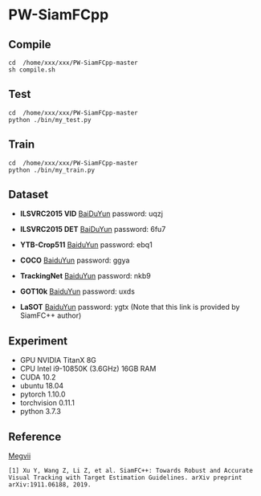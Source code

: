 # PW-SiamFCpp



## Compile
```
cd  /home/xxx/xxx/PW-SiamFCpp-master
sh compile.sh
```
## Test
```
cd  /home/xxx/xxx/PW-SiamFCpp-master
python ./bin/my_test.py
```
## Train
```
cd  /home/xxx/xxx/PW-SiamFCpp-master
python ./bin/my_train.py
```

## Dataset

- **ILSVRC2015 VID** [BaiDuYun](https://pan.baidu.com/s/1CXWgpAG4CYpk-WnaUY5mAQ) password: uqzj 

- **ILSVRC2015 DET** [BaiDuYun](https://pan.baidu.com/s/1t2IgiYGRu-sdfOYwfeemaQ) password: 6fu7 

- **YTB-Crop511** [BaiduYun](https://pan.baidu.com/s/112zLS_02-Z2ouKGbnPlTjw) password: ebq1 

- **COCO** [BaiduYun](https://pan.baidu.com/s/17AMGS2ezLVd8wFI2NbJQ3w) password: ggya 

- **TrackingNet** [BaiduYun](https://pan.baidu.com/s/1PXSRAqcw-KMfBIJYUtI4Aw) password: nkb9 

- **GOT10k** [BaiduYun](https://pan.baidu.com/s/172oiQPA_Ky2iujcW5Irlow) password: uxds

- **LaSOT** [BaiduYun](https://pan.baidu.com/s/1A_QWSzNdr4G9CR6rZ7n9Mg) password: ygtx  (Note that this link is provided by SiamFC++ author)

##  Experiment
- GPU NVIDIA TitanX  8G  
- CPU Intel  i9-10850K (3.6GHz) 16GB RAM
- CUDA 10.2
- ubuntu 18.04 
- pytorch 1.10.0
- torchvision 0.11.1
- python 3.7.3



## Reference
[Megvii](https://github.com/MegviiDetection/video_analyst)
```
[1] Xu Y, Wang Z, Li Z, et al. SiamFC++: Towards Robust and Accurate Visual Tracking with Target Estimation Guidelines. arXiv preprint arXiv:1911.06188, 2019.
```
